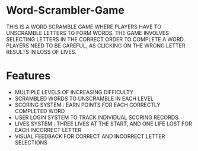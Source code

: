 # Word-Scrambler-Game
THIS IS A WORD SCRAMBLE GAME WHERE PLAYERS HAVE TO UNSCRAMBLE LETTERS TO FORM WORDS. THE GAME INVOLVES SELECTING LETTERS IN THE CORRECT ORDER TO COMPLETE A WORD. PLAYERS NEED TO BE CAREFUL, AS CLICKING ON THE WRONG LETTER RESULTS IN LOSS OF LIVES.
# Features
- MULTIPLE LEVELS OF INCREASING DIFFICULTY
- SCRAMBLED WORDS TO UNSCRAMBLE IN EACH LEVEL
- SCORING SYSTEM : EARN POINTS FOR EACH CORRECTLY COMPLETED WORD
- USER LOGIN SYSTEM TO TRACK INDIVIDUAL SCORING RECORDS
- LIVES SYSTEM : THREE LIVES AT THE START, AND ONE LIFE LOST FOR EACH INCORRECT LETTER
- VISUAL FEEDBACK FOR CORRECT AND INCORRECT LETTER SELECTIONS
